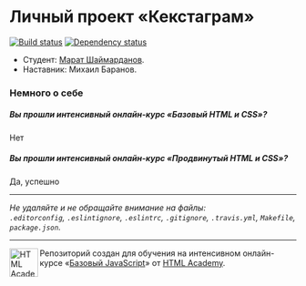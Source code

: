 # Личный проект «Кекстаграм»

[![Build status][travis-image]][travis-url]
[![Dependency status][dependency-image]][dependency-url]

* Студент: [Марат Шаймарданов](https://htmlacademy.ru/profile/id31950).
* Наставник: Михаил Баранов.

### Немного о себе

##### Вы прошли интенсивный онлайн-курс «Базовый HTML и CSS»?
 Нет

##### Вы прошли интенсивный онлайн-курс «Продвинутый HTML и CSS»?
Да, успешно 

---

_Не удаляйте и не обращайте внимание на файлы:_<br>
_`.editorconfig`, `.eslintignore`, `.eslintrc`, `.gitignore`, `.travis.yml`, `Makefile`, `package.json`._

---

<a href="https://htmlacademy.ru/js_intensive"><img align="left" width="50" height="50" title="HTML Academy" src="https://up.htmlacademy.ru/static/img/intensive/javascript/logo-for-github.svg"></a>

Репозиторий создан для обучения на интенсивном онлайн-курсе «[Базовый JavaScript](https://htmlacademy.ru/js_intensive)» от [HTML Academy](https://htmlacademy.ru).

[travis-image]: https://travis-ci.org/htmlacademy-javascript/31950-kekstagram.svg?branch=master
[travis-url]: https://travis-ci.org/htmlacademy-javascript/31950-kekstagram
[dependency-image]: https://david-dm.org/htmlacademy-javascript/31950-kekstagram.svg?style=flat-square
[dependency-url]: https://david-dm.org/htmlacademy-javascript/31950-kekstagram

